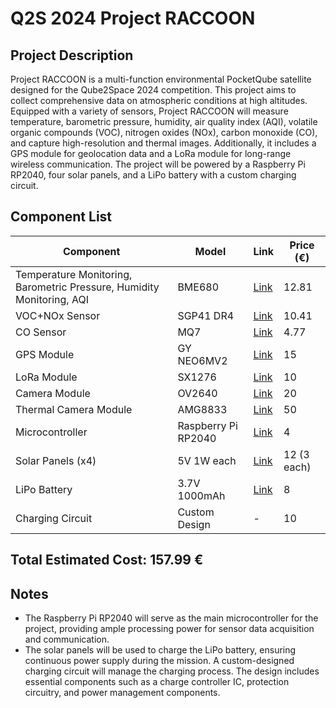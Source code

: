 # Q2S 2024 Project RACCOON

## Project Description
Project RACCOON is a multi-function environmental PocketQube satellite designed for the Qube2Space 2024 competition. This project aims to collect comprehensive data on atmospheric conditions at high altitudes. Equipped with a variety of sensors, Project RACCOON will measure temperature, barometric pressure, humidity, air quality index (AQI), volatile organic compounds (VOC), nitrogen oxides (NOx), carbon monoxide (CO), and capture high-resolution and thermal images. Additionally, it includes a GPS module for geolocation data and a LoRa module for long-range wireless communication. The project will be powered by a Raspberry Pi RP2040, four solar panels, and a LiPo battery with a custom charging circuit.

## Component List

| Component              | Model          | Link                                      | Price (€) |
|------------------------|----------------|-------------------------------------------|-----------|
| Temperature Monitoring, Barometric Pressure, Humidity Monitoring, AQI | BME680         | [Link](https://www.digikey.ro/en/products/detail/bosch-sensortec/BME680/7401317) | 12.81       |
| VOC+NOx Sensor         | SGP41 DR4      | [Link](https://www.tme.eu/ro/details/sgp41-d-r4/senzori-de-gaz/sensirion/3-000-060/) | 10.41        |
| CO Sensor              | MQ7            | [Link](https://www.optimusdigital.ro/ro/senzori-de-gaz/8673-senzor-de-gaz-monoxid-de-carbon-mq-7.html) | 4.77        |
| GPS Module             | GY NEO6MV2     | [Link](https://www.optimusdigital.ro/ro/module-gps/2387-modul-gps-cu-antena-gy-neo6mv2.html) | 15        |
| LoRa Module            | SX1276         | [Link](https://www.optimusdigital.ro/ro/module-wireless/2468-modul-wireless-lora-sx1276-433mhz.html) | 10        |
| Camera Module          | OV2640         | [Link](https://www.optimusdigital.ro/ro/module-camere/3277-modul-camera-ov2640.html) | 20        |
| Thermal Camera Module  | AMG8833        | [Link](https://www.digikey.ro/en/products/detail/panasonic-electronic-components/AMG8833/5850779) | 50        |
| Microcontroller        | Raspberry Pi RP2040 | [Link](https://www.raspberrypi.org/products/raspberry-pi-pico/) | 4         |
| Solar Panels (x4)      | 5V 1W each     | [Link](https://www.optimusdigital.ro/ro/solare/14185-panou-solar-5v-1w.html) | 12 (3 each)|
| LiPo Battery           | 3.7V 1000mAh   | [Link](https://www.optimusdigital.ro/ro/acumulatori-litiu/287-acumulator-li-po-37v-1000mah.html) | 8         |
| Charging Circuit       | Custom Design  | -                                         | 10        |

## Total Estimated Cost: 157.99 €

## Notes
- The Raspberry Pi RP2040 will serve as the main microcontroller for the project, providing ample processing power for sensor data acquisition and communication.
- The solar panels will be used to charge the LiPo battery, ensuring continuous power supply during the mission. A custom-designed charging circuit will manage the charging process. The design includes essential components such as a charge controller IC, protection circuitry, and power management components.
